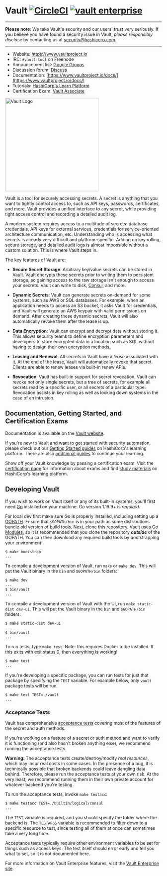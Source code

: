 # Vault [![CircleCI](https://circleci.com/gh/hashicorp/vault.svg?style=svg)](https://circleci.com/gh/hashicorp/vault) [![vault enterprise](https://img.shields.io/badge/vault-enterprise-yellow.svg?colorB=7c8797&colorA=000000)](https://www.hashicorp.com/products/vault/?utm_source=github&utm_medium=banner&utm_campaign=github-vault-enterprise)

----

**Please note**: We take Vault's security and our users' trust very seriously. If you believe you have found a security issue in Vault, _please responsibly disclose_ by contacting us at [security@hashicorp.com](mailto:security@hashicorp.com).

----

-	Website: https://www.vaultproject.io
-	IRC: `#vault-tool` on Freenode
-	Announcement list: [Google Groups](https://groups.google.com/group/hashicorp-announce)
-	Discussion forum: [Discuss](https://discuss.hashicorp.com/c/vault)
- Documentation: [https://www.vaultproject.io/docs/](https://www.vaultproject.io/docs/)
- Tutorials: [HashiCorp's Learn Platform](https://learn.hashicorp.com/vault)
- Certification Exam: [Vault Associate](https://www.hashicorp.com/certification/#hashicorp-certified-vault-associate)

<img width="300" alt="Vault Logo" src="https://github.com/hashicorp/vault/blob/f22d202cde2018f9455dec755118a9b84586e082/Vault_PrimaryLogo_Black.png">

Vault is a tool for securely accessing secrets. A secret is anything that you want to tightly control access to, such as API keys, passwords, certificates, and more. Vault provides a unified interface to any secret, while providing tight access control and recording a detailed audit log.

A modern system requires access to a multitude of secrets: database credentials, API keys for external services, credentials for service-oriented architecture communication, etc. Understanding who is accessing what secrets is already very difficult and platform-specific. Adding on key rolling, secure storage, and detailed audit logs is almost impossible without a custom solution. This is where Vault steps in.

The key features of Vault are:

* **Secure Secret Storage**: Arbitrary key/value secrets can be stored
  in Vault. Vault encrypts these secrets prior to writing them to persistent
  storage, so gaining access to the raw storage isn't enough to access
  your secrets. Vault can write to disk, [Consul](https://www.consul.io),
  and more.

* **Dynamic Secrets**: Vault can generate secrets on-demand for some
  systems, such as AWS or SQL databases. For example, when an application
  needs to access an S3 bucket, it asks Vault for credentials, and Vault
  will generate an AWS keypair with valid permissions on demand. After
  creating these dynamic secrets, Vault will also automatically revoke them
  after the lease is up.

* **Data Encryption**: Vault can encrypt and decrypt data without storing
  it. This allows security teams to define encryption parameters and
  developers to store encrypted data in a location such as SQL without
  having to design their own encryption methods.

* **Leasing and Renewal**: All secrets in Vault have a _lease_ associated
  with it. At the end of the lease, Vault will automatically revoke that
  secret. Clients are able to renew leases via built-in renew APIs.

* **Revocation**: Vault has built-in support for secret revocation. Vault
  can revoke not only single secrets, but a tree of secrets, for example
  all secrets read by a specific user, or all secrets of a particular type.
  Revocation assists in key rolling as well as locking down systems in the
  case of an intrusion.

Documentation, Getting Started, and Certification Exams
-------------------------------

Documentation is available on the [Vault website](https://www.vaultproject.io/docs/).

If you're new to Vault and want to get started with security automation, please
check out our [Getting Started guides](https://learn.hashicorp.com/collections/vault/getting-started)
on HashiCorp's learning platform. There are also [additional guides](https://learn.hashicorp.com/vault)
to continue your learning.

Show off your Vault knowledge by passing a certification exam. Visit the
[certification page](https://www.hashicorp.com/certification/#hashicorp-certified-vault-associate)
for information about exams and find [study materials](https://learn.hashicorp.com/collections/vault/certification)
on HashiCorp's learning platform.

Developing Vault
--------------------

If you wish to work on Vault itself or any of its built-in systems, you'll
first need [Go](https://www.golang.org) installed on your machine. Go version
1.16.9+ is *required*.

For local dev first make sure Go is properly installed, including setting up a
[GOPATH](https://golang.org/doc/code.html#GOPATH). Ensure that `$GOPATH/bin` is in
your path as some distributions bundle old version of build tools. Next, clone this
repository. Vault uses [Go Modules](https://github.com/golang/go/wiki/Modules),
so it is recommended that you clone the repository ***outside*** of the GOPATH.
You can then download any required build tools by bootstrapping your environment:

```sh
$ make bootstrap
...
```

To compile a development version of Vault, run `make` or `make dev`. This will
put the Vault binary in the `bin` and `$GOPATH/bin` folders:

```sh
$ make dev
...
$ bin/vault
...
```

To compile a development version of Vault with the UI, run `make static-dist dev-ui`. This will
put the Vault binary in the `bin` and `$GOPATH/bin` folders:

```sh
$ make static-dist dev-ui
...
$ bin/vault
...
```

To run tests, type `make test`. Note: this requires Docker to be installed. If
this exits with exit status 0, then everything is working!

```sh
$ make test
...
```

If you're developing a specific package, you can run tests for just that
package by specifying the `TEST` variable. For example below, only
`vault` package tests will be run.

```sh
$ make test TEST=./vault
...
```

### Acceptance Tests

Vault has comprehensive [acceptance tests](https://en.wikipedia.org/wiki/Acceptance_testing)
covering most of the features of the secret and auth methods.

If you're working on a feature of a secret or auth method and want to
verify it is functioning (and also hasn't broken anything else), we recommend
running the acceptance tests.

**Warning:** The acceptance tests create/destroy/modify *real resources*, which
may incur real costs in some cases. In the presence of a bug, it is technically
possible that broken backends could leave dangling data behind. Therefore,
please run the acceptance tests at your own risk. At the very least,
we recommend running them in their own private account for whatever backend
you're testing.

To run the acceptance tests, invoke `make testacc`:

```sh
$ make testacc TEST=./builtin/logical/consul
...
```

The `TEST` variable is required, and you should specify the folder where the
backend is. The `TESTARGS` variable is recommended to filter down to a specific
resource to test, since testing all of them at once can sometimes take a very
long time.

Acceptance tests typically require other environment variables to be set for
things such as access keys. The test itself should error early and tell
you what to set, so it is not documented here.

For more information on Vault Enterprise features, visit the [Vault Enterprise site](https://www.hashicorp.com/products/vault/?utm_source=github&utm_medium=referral&utm_campaign=github-vault-enterprise).
